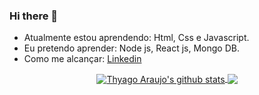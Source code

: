 ### Hi there 👋

<!--
**Pluto-ty/Pluto-ty** is a ✨ _special_ ✨ repository because its `README.md` (this file) appears on your GitHub profile. !-->

- Atualmente estou aprendendo: Html, Css e Javascript.
- Eu pretendo aprender: Node js, React js, Mongo DB.
- Como me alcançar: <a href="https://www.linkedin.com/in/thyago-araujo-m/">Linkedin</a>

<div align="center">
  <a href="https://github.com/Pluto-ty/github-readme-stats">
  <img align="center" src="https://github-readme-stats.anuraghazra1.vercel.app/api?username=Pluto-ty&show_icons=true&include_all_commits=true&theme=material-palenight" alt="Thyago Araujo's github stats" />
  <a href="https://github.com/Plutp-ty/github-readme-stats">
  <!-- Change the `github-readme-stats.anuraghazra1.vercel.app` to `github-readme-stats.vercel.app`  -->
  <img align="center" src="https://github-readme-stats.anuraghazra1.vercel.app/api/top-langs/hide=Yarnn?username=Pluto-ty&layout=compact&theme=material-palenight," />
</a>
</div>
